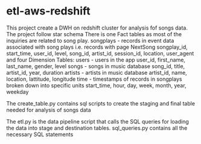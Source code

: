 # etl-aws-redshift
This project create a DWH on redshift cluster for analysis fof songs data. 
The project follow star schema
There is one Fact tables as most of the inquiries are related to song play. 
songplays - records in event data associated with song plays i.e. records with page NextSong
songplay_id, start_time, user_id, level, song_id, artist_id, session_id, location, user_agent
and four Dimension Tables:
    users - users in the app
    user_id, first_name, last_name, gender, level
    songs - songs in music database
    song_id, title, artist_id, year, duration
    artists - artists in music database
    artist_id, name, location, lattitude, longitude
    time - timestamps of records in songplays broken down into specific units
    start_time, hour, day, week, month, year, weekday

The create_table.py contains sql scripts to create the staging and final table needed for analysis of songs data

The etl.py is the data pipeline script that calls the SQL queries for loading the data into stage and destination tables. 
sql_queries.py contains all the necessary SQL statements
